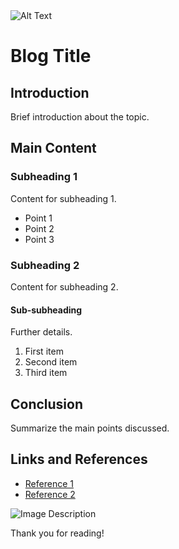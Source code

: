 <img src="[https://example.com/image.svg](https://raw.githubusercontent.com/davidjrb/davidjrb.github.io/9985f78966e0f63d15064d2a917518931fa0a221/images/D.svg)" alt="Alt Text" />


# Blog Title

## Introduction

Brief introduction about the topic.

## Main Content

### Subheading 1

Content for subheading 1.

- Point 1
- Point 2
- Point 3

### Subheading 2

Content for subheading 2.

#### Sub-subheading

Further details.

1. First item
2. Second item
3. Third item

## Conclusion

Summarize the main points discussed.

## Links and References

- [Reference 1](URL1)
- [Reference 2](URL2)

![Image Description](ImageURL)

Thank you for reading!

